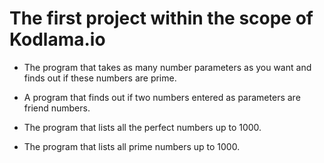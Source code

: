 # The first project within the scope of Kodlama.io

- The program that takes as many number parameters as you want and finds out if these numbers are prime.

- A program that finds out if two numbers entered as parameters are friend numbers.

- The program that lists all the perfect numbers up to 1000.

- The program that lists all prime numbers up to 1000.
